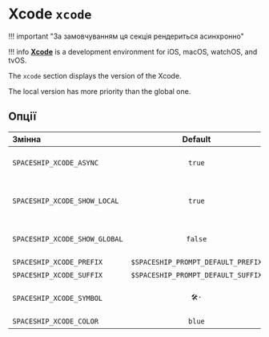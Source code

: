 # Xcode `xcode`

!!! important "За замовчуванням ця секція рендериться асинхронно"

!!! info
    [**Xcode**](https://developer.apple.com/xcode/) is a development environment for iOS, macOS, watchOS, and tvOS.

The `xcode` section displays the version of the Xcode.

The local version has more priority than the global one.

## Опції

| Змінна                        |              Default               | Meaning                                      |
|:----------------------------- |:----------------------------------:| -------------------------------------------- |
| `SPACESHIP_XCODE_ASYNC`       |               `true`               | Рендерити секцію асинхронно                  |
| `SPACESHIP_XCODE_SHOW_LOCAL`  |               `true`               | Current local Xcode version based on [xcenv] |
| `SPACESHIP_XCODE_SHOW_GLOBAL` |              `false`               | Global Xcode version based on [xcenv]        |
| `SPACESHIP_XCODE_PREFIX`      | `$SPACESHIP_PROMPT_DEFAULT_PREFIX` | Префікс секції                               |
| `SPACESHIP_XCODE_SUFFIX`      | `$SPACESHIP_PROMPT_DEFAULT_SUFFIX` | Суфікс секції                                |
| `SPACESHIP_XCODE_SYMBOL`      |                `🛠·`                | Символ, що відображається перед секцією      |
| `SPACESHIP_XCODE_COLOR`       |               `blue`               | Колір секції                                 |
